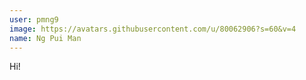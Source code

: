 ```yaml
---
user: pmng9
image: https://avatars.githubusercontent.com/u/80062906?s=60&v=4
name: Ng Pui Man
---
```

Hi!
